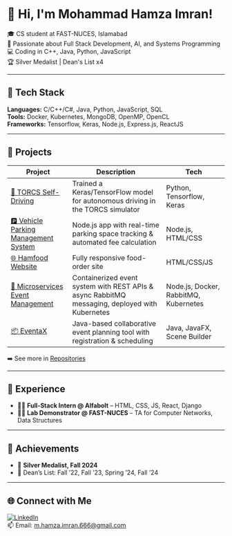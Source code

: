 # 👋 Hi, I'm Mohammad Hamza Imran!

🎓 CS student at FAST-NUCES, Islamabad  
🔭 Passionate about Full Stack Development, AI, and Systems Programming  
💻 Coding in C++, Java, Python, JavaScript  
🏆 Silver Medalist | Dean's List x4 

---

## 🔧 Tech Stack
**Languages:** C/C++/C#, Java, Python, JavaScript, SQL  
**Tools:** Docker, Kubernetes, MongoDB, OpenMP, OpenCL  
**Frameworks:** Tensorflow, Keras, Node.js, Express.js, ReactJS

---

## 🚀 Projects

| Project | Description | Tech |
|--------|-------------|------|
| [🚗 TORCS Self-Driving](https://github.com/hamzaimran28/TORCS-Self-Driving-Model.git) | Trained a Keras/TensorFlow model for autonomous driving in the TORCS simulator | Python, Tensorflow, Keras |
| [🅿️ Vehicle Parking Management System](https://github.com/hamzaimran28/VPMS.git) | Node.js app with real-time parking space tracking & automated fee calculation | Node.js, HTML/CSS |
| [🌐 Hamfood Website](https://hamfood-hamza.netlify.app/) | Fully responsive food-order site | HTML/CSS/JS |
| [🔁 Microservices Event Management](https://github.com/hamzaimran28/Event-Booking-Microservices.git) | Containerized event system with REST APIs & async RabbitMQ messaging, deployed with Kubernetes | Node.js, Docker, RabbitMQ, Kubernetes |
| [📦 EventaX](https://github.com/hamzaimran28/EventaX.git) | Java-based collaborative event planning tool with registration & scheduling | Java, JavaFX, Scene Builder |

➡️ See more in [Repositories](https://github.com/your-username?tab=repositories)

---

## 🧠 Experience

- 🧑‍💻 **Full-Stack Intern @ Alfabolt** – HTML, CSS, JS, React, Django
- 🧑‍🏫 **Lab Demonstrator @ FAST-NUCES** – TA for Computer Networks, Data Structures

---

## 🏅 Achievements

- 🥈 **Silver Medalist, Fall 2024**
- 📜 Dean’s List: Fall ’22, Fall ’23, Spring ’24, Fall ’24

---

## 🌐 Connect with Me

[![LinkedIn](https://img.shields.io/badge/LinkedIn-blue?logo=linkedin&logoColor=white)](https://www.linkedin.com/in/hamza-imran-781682323)  
📫 Email: m.hamza.imran.666@gmail.com

